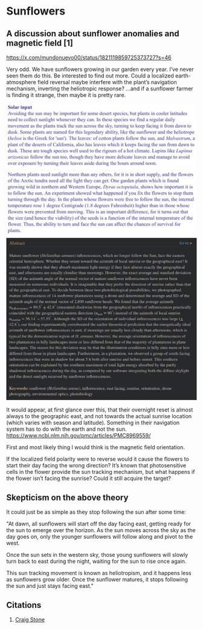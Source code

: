 # Sunflowers

## A discussion about sunflower anomalies and magnetic field [1]

https://x.com/mundonuevo00/status/1821119859725373727?s=46

Very odd. We have sunflowers growing in our garden every year. I’ve never seen them do this. Be interested to find out more. Could a localized earth-atmosphere field reversal maybe interfere with the plant’s navigation mechanism, inverting the heliotropic response? …and if a sunflower farmer is finding it strange, then maybe it is pretty rare.

![sunflower](img/sunflower.jpg "sunflower")
![sunflower](img/sunflower2.jpg "sunflower")
![sunflower](img/sunflower3.jpg "sunflower")

It would appear, at first glance over this, that their overnight reset is almost always to the geographic east, and not towards the actual sunrise location (which varies with season and latitude). Something in their navigation system has to do with the earth and not the sun.
https://www.ncbi.nlm.nih.gov/pmc/articles/PMC8969559/

First and most likely thing I would think is the magnetic field orientation.

If the localized field polarity were to reverse would it cause the flowers to start their day facing the wrong direction? It’s known that photosensitive cells in the flower provide the sun tracking mechanism, but what happens if the flower isn’t facing the sunrise? Could it still acquire the target?

## Skepticism on the above theory

It could just be as simple as they stop following the sun after some time:

"At dawn, all sunflowers will start off the day facing east, getting ready for the sun to emerge over the horizon. As the sun moves across the sky as the day goes on, only the younger sunflowers will follow along and pivot to the west.

Once the sun sets in the western sky, those young sunflowers will slowly turn back to east during the night, waiting for the sun to rise once again.

This sun tracking movement is known as heliotropism, and it happens less as sunflowers grow older. Once the sunflower matures, it stops following the sun and just stays facing east."

## Citations

1. [Craig Stone](https://nobulart.com)
